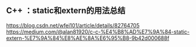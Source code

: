 
## C++ ：static和extern的用法总结
https://blog.csdn.net/wfei101/article/details/82764705
https://medium.com/@alan81920/c-c-%E4%B8%AD%E7%9A%84-static-extern-%E7%9A%84%E8%AE%8A%E6%95%B8-9b42d000688f